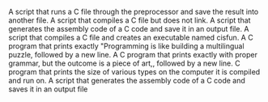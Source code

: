 A script that runs a C file through the preprocessor and save the result into another file.
A script that compiles a C file but does not link.
A script that generates the assembly code of a C code and save it in an output file.
A script that compiles a C file and creates an executable named cisfun.
A C program that prints exactly "Programming is like building a multilingual puzzle, followed by a new line.
A C program that prints exactly with proper grammar, but the outcome is a piece of art,, followed by a new line.
C program that prints the size of various types on the computer it is compiled and run on.
A script that generates the assembly code of a C code and saves it in an output file
